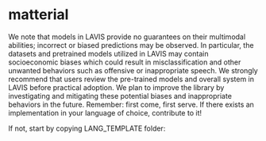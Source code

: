 # matterial
We note that models in LAVIS provide no guarantees on their multimodal abilities; incorrect or biased predictions may be observed. In particular, the datasets and pretrained models utilized in LAVIS may contain socioeconomic biases which could result in misclassification and other unwanted behaviors such as offensive or inappropriate speech. We strongly recommend that users review the pre-trained models and overall system in LAVIS before practical adoption. We plan to improve the library by investigating and mitigating these potential biases and inappropriate behaviors in the future.
Remember: first come, first serve. If there exists an implementation in your language of choice, contribute to it!

If not, start by copying LANG_TEMPLATE folder:
